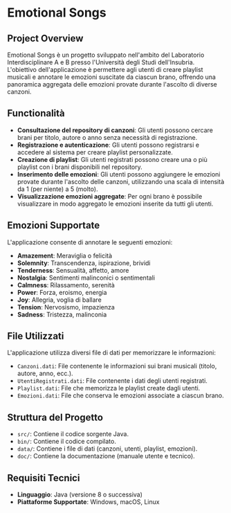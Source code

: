 # Emotional Songs

## Project Overview

Emotional Songs è un progetto sviluppato nell'ambito del Laboratorio Interdisciplinare A e B presso l'Università degli Studi dell'Insubria. L'obiettivo dell'applicazione è permettere agli utenti di creare playlist musicali e annotare le emozioni suscitate da ciascun brano, offrendo una panoramica aggregata delle emozioni provate durante l'ascolto di diverse canzoni.

## Functionalità

- **Consultazione del repository di canzoni**: Gli utenti possono cercare brani per titolo, autore o anno senza necessità di registrazione.
- **Registrazione e autenticazione**: Gli utenti possono registrarsi e accedere al sistema per creare playlist personalizzate.
- **Creazione di playlist**: Gli utenti registrati possono creare una o più playlist con i brani disponibili nel repository.
- **Inserimento delle emozioni**: Gli utenti possono aggiungere le emozioni provate durante l'ascolto delle canzoni, utilizzando una scala di intensità da 1 (per niente) a 5 (molto).
- **Visualizzazione emozioni aggregate**: Per ogni brano è possibile visualizzare in modo aggregato le emozioni inserite da tutti gli utenti.

## Emozioni Supportate

L'applicazione consente di annotare le seguenti emozioni:

- **Amazement**: Meraviglia o felicità
- **Solemnity**: Transcendenza, ispirazione, brividi
- **Tenderness**: Sensualità, affetto, amore
- **Nostalgia**: Sentimenti malinconici o sentimentali
- **Calmness**: Rilassamento, serenità
- **Power**: Forza, eroismo, energia
- **Joy**: Allegria, voglia di ballare
- **Tension**: Nervosismo, impazienza
- **Sadness**: Tristezza, malinconia

## File Utilizzati

L'applicazione utilizza diversi file di dati per memorizzare le informazioni:

- `Canzoni.dati`: File contenente le informazioni sui brani musicali (titolo, autore, anno, ecc.).
- `UtentiRegistrati.dati`: File contenente i dati degli utenti registrati.
- `Playlist.dati`: File che memorizza le playlist create dagli utenti.
- `Emozioni.dati`: File che conserva le emozioni associate a ciascun brano.

## Struttura del Progetto

- `src/`: Contiene il codice sorgente Java.
- `bin/`: Contiene il codice compilato.
- `data/`: Contiene i file di dati (canzoni, utenti, playlist, emozioni).
- `doc/`: Contiene la documentazione (manuale utente e tecnico).

## Requisiti Tecnici

- **Linguaggio**: Java (versione 8 o successiva)
- **Piattaforme Supportate**: Windows, macOS, Linux

